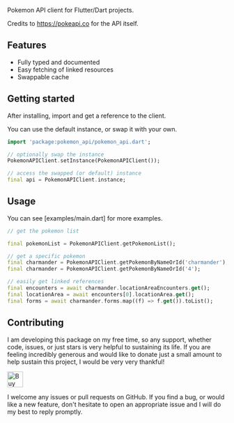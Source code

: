 Pokemon API client for Flutter/Dart projects.

Credits to https://pokeapi.co for the API itself.

## Features

- Fully typed and documented
- Easy fetching of linked resources
- Swappable cache

## Getting started

After installing, import and get a reference to the client.

You can use the default instance, or swap it with your own.

```dart
import 'package:pokemon_api/pokemon_api.dart';

// optionally swap the instance
PokemonAPIClient.setInstance(PokemonAPIClient());

// access the swapped (or default) instance
final api = PokemonAPIClient.instance;
```

## Usage

You can see [examples/main.dart] for more examples.

```dart
// get the pokemon list

final pokemonList = PokemonAPIClient.getPokemonList();

// get a specific pokemon
final charmander = PokemonAPIClient.getPokemonByNameOrId('charmander');
final charmander = PokemonAPIClient.getPokemonByNameOrId('4');

// easily get linked references
final encounters = await charmander.locationAreaEncounters.get();
final locationArea = await encounters[0].locationArea.get();
final forms = await charmander.forms.map((f) => f.get()).toList();
```

## Contributing

I am developing this package on my free time, so any support, whether code, issues, or just stars is
very helpful to sustaining its life. If you are feeling incredibly generous and would like to donate
just a small amount to help sustain this project, I would be very very thankful!

<a href='https://ko-fi.com/casraf' target='_blank'>
  <img height='36' style='border:0px;height:36px;'
    src='https://cdn.ko-fi.com/cdn/kofi1.png?v=3'
    alt='Buy Me a Coffee at ko-fi.com' />
</a>

I welcome any issues or pull requests on GitHub. If you find a bug, or would like a new feature,
don't hesitate to open an appropriate issue and I will do my best to reply promptly.

